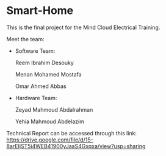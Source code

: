# Smart-Home
This is the final project for the Mind Cloud Electrical Training.

Meet the team:

  - Software Team:
  
      Reem Ibrahim Desouky
    
      Menan Mohamed Mostafa
    
      Omar Ahmed Abbas
    
  - Hardware Team:
   
      Zeyad Mahmoud Abdalrahman
    
      Yehia Mahmoud Abdelazim
    
    
Technical Report can be accessed through this link: https://drive.google.com/file/d/15-8arEIjST5i4WEB41900yJaaS4Gxqxa/view?usp=sharing

